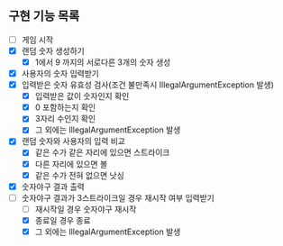 ## 구현 기능 목록

- [ ] 게임 시작
- [x] 랜덤 숫자 생성하기
    - [x] 1에서 9 까지의 서로다른 3개의 숫자 생성
- [x] 사용자의 숫자 입력받기
- [x] 입력받은 숫자 유효성 검사(조건 불만족시 IllegalArgumentException 발생)
    - [x] 입력받은 값이 숫자인지 확인
    - [x] 0 포함하는지 확인
    - [x] 3자리 수인지 확인
    - [x] 그 외에는 IllegalArgumentException 발생
- [x] 랜덤 숫자와 사용자의 입력 비교
    - [x] 같은 수가 같은 자리에 있으면 스트라이크
    - [x] 다른 자리에 있으면 볼
    - [x] 같은 수가 전혀 없으면 낫싱
- [x] 숫자야구 결과 출력
- [ ] 숫자야구 결과가 3스트라이크일 경우 재시작 여부 입력받기
    - [ ] 재시작일 경우 숫자야구 재시작
    - [x] 종료일 경우 종료
    - [x] 그 외에는 IllegalArgumentException 발생
